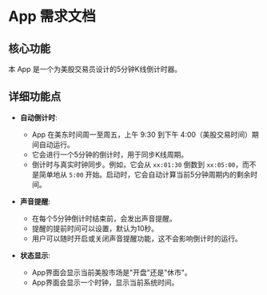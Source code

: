 # App 需求文档

## 核心功能

本 App 是一个为美股交易员设计的5分钟K线倒计时器。

## 详细功能点

- **自动倒计时**:
    - App 在美东时间周一至周五，上午 9:30 到下午 4:00（美股交易时间）期间自动运行。
    - 它会进行一个5分钟的倒计时，用于同步K线周期。
    - 倒计时与真实时钟同步。例如，它会从 `xx:01:30` 倒数到 `xx:05:00`，而不是简单地从 `5:00` 开始。启动时，它会自动计算当前5分钟周期内的剩余时间。

- **声音提醒**:
    - 在每个5分钟倒计时结束前，会发出声音提醒。
    - 提醒的提前时间可以设置，默认为10秒。
    - 用户可以随时开启或关闭声音提醒功能，这不会影响倒计时的运行。

- **状态显示**:
    - App界面会显示当前美股市场是"开盘"还是"休市"。
    - App界面会显示一个时钟，显示当前系统时间。


